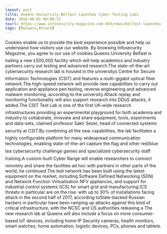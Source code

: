 ```yaml
---
layout: post
title: Queens University Belfast Launches Cyber-Testing Labs
date: 2018-06-01 00:00:12
tourl: https://www.infosecurity-magazine.com:443/news/belfast-launches-cybertesting-labs/
tags: [Malware,Attack]
---
```

Cookies enable us to provide the best experience possible and help us understand how visitors use our website. By browsing Infosecurity Magazine, you agree to our use of cookies.Queens University Belfast is hailing a new Ł500,000 facility which will help academics and industry partners carry out testing and advanced research.The state-of-the-art cybersecurity research lab is housed in the universitys Centre for Secure Information Technologies (CSIT) and features a multi-gigabit optical fiber network.The high-speed network will provide new capabilities to carry out application and appliance pen testing, reverse engineering and advanced malware monitoring, according to the university.Attack replay and monitoring functionality will also support research into DDoS attacks, it added.The CSIT Test Lab is one of the first UK-wide research infrastructures providing an experimental playground for both academia and industry to collaborate, innovate and share equipment, tools, experiments and data-sets, claimed professor Sakir Sezer, head of connected systems security at CSIT.By combining all the new capabilities, the lab facilitates a highly configurable platform for many widespread communication technologies, enabling state-of-the-art capture the flag and other red/blue tea cybersecurity challenge games and specialized cybersecurity staff training.A custom-built Cyber Range will enable researchers to connect remotely and share the facilities ad hoc with partners in other parts of the world, he continued.The test network has been built using the latest equipment on the market, including Software Defined Networking (SDN) and Network Function Virtualisation NFV appliances, and support for industrial control systems (ICS) for smart grid and manufacturing.ICS threats in particular are on the rise: with up to 30% of installations facing attack in the second half of 2017, according toState-backed Russian hackers in particular have been ramping up attacks against this kind of critical infrastructure, with the NCSC and US authorities releasing a The new research lab at Queens will also include a focus on more consumer-based IoT devices, including home IP Security cameras, health monitors, smart watches, home automation, logistic devices, PCs, phones and tablets.